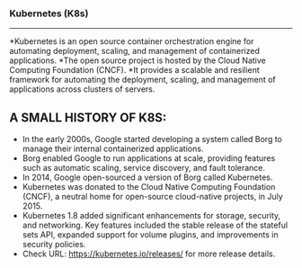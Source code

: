 ### Kubernetes (K8s)
-------------------

*Kubernetes is an open source container orchestration engine for automating deployment, scaling, and management of containerized applications. 
*The open source project is hosted by the Cloud Native Computing Foundation (CNCF).
*It provides a scalable and resilient framework for automating the deployment, scaling, and management of applications across clusters of servers.

## A SMALL HISTORY OF K8S:
* In the early 2000s, Google started developing a system called Borg to manage their internal containerized applications. 
* Borg enabled Google to run applications at scale, providing features such as automatic scaling, service discovery, and fault tolerance.
* In 2014, Google open-sourced a version of Borg called Kubernetes.
* Kubernetes was donated to the Cloud Native Computing Foundation (CNCF), a neutral home for open-source cloud-native projects, in July 2015.
* Kubernetes 1.8 added significant enhancements for storage, security, and networking. Key features included the stable release of the stateful sets API, expanded support for volume plugins, and improvements in security policies.
* Check URL: https://kubernetes.io/releases/ for more release details.
